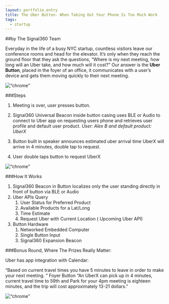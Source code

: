 ```yaml
---
layout: portfolio_entry
title: The Uber Button- When Taking Out Your Phone Is Too Much Work
tags:
  - startup
---
```


##by The Signal360 Team

Everyday in the life of a busy NYC startup, countless visitors leave our conference rooms and head for the elevator. It’s only when they reach the ground floor that they ask the questions, “Where is my next meeting, how long will an Uber take, and how much will it cost?” Our answer is the **Uber Button**, placed in the foyer of an office, it communicates with a user’s device and gets them moving quickly to their next meeting.

<img src="http://blog.signal360.com/img/uber.jpg" alt=“chrome” align="middle">

###Steps

1. Meeting is over, user presses button.
2. Signal360 Universal Beacon inside button casing uses BLE or Audio to connect to Uber app on requesting users phone and retrieves user profile and default user product.
				*User: Alex B and default product: UberX*

3. Button built in speaker announces estimated uber arrival time
UberX will arrive in 4 minutes, double tap to request.
4. User double taps button to request UberX

<img src="http://blog.signal360.com/img/uberPhone.png" alt=“chrome” align="middle">


###How It Works

1. Signal360 Beacon in Button localizes only the user standing directly in front of button via BLE or Audio
2. Uber APIs Query
	1. User Status for Preferred Product
	2. Available Products for a Lat/Long
	3. Time Estimate
	4. Request Uber with Current Location ( Upcoming Uber API)
3. Button Hardware
	1. Networked Embedded Computer
	2. Single Button Input
	3. Signal360 Expansion Beacon


###Bonus Round, Where The Prizes Really Matter:

Uber has app integration with Calendar:

“Based on current travel times you have 5 minutes to leave in order to make your next meeting. ”
Foyer Button “An UberX can pick up in 4 minutes, current travel time to 59th and Park for your 4pm meeting is eighteen minutes, and the trip will cost approximately 13-21 dollars.”

<img src="http://blog.signal360.com/img/uberPrint.png" alt=“chrome” align="middle">
